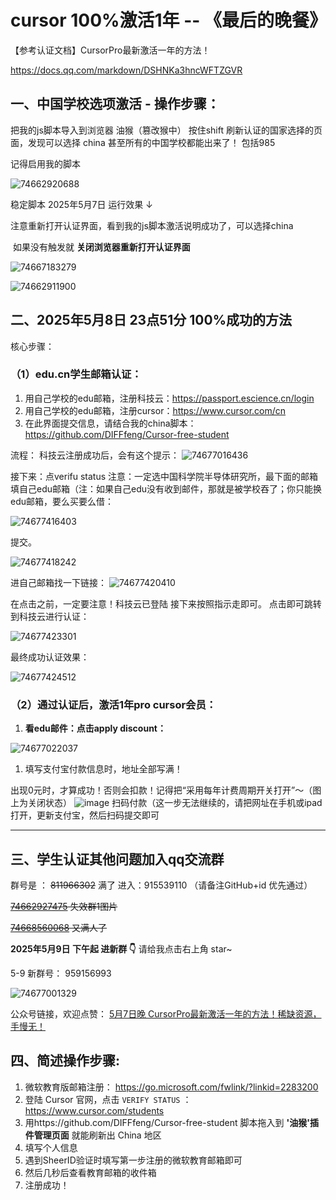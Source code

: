 # cursor 100%激活1年 -- 《最后的晚餐》

【参考认证文档】CursorPro最新激活一年的方法！

https://docs.qq.com/markdown/DSHNKa3hncWFTZGVR

## 一、中国学校选项激活 - 操作步骤：

把我的js脚本导入到浏览器 油猴（篡改猴中） 按住shift 刷新认证的国家选择的页面，发现可以选择 china 甚至所有的中国学校都能出来了！  包括985

记得启用我的脚本

![74662920688](readme.assets/1746629206886.png)



稳定脚本 2025年5月7日 运行效果 ↓

注意重新打开认证界面，看到我的js脚本激活说明成功了，可以选择china

​	如果没有触发就 **关闭浏览器重新打开认证界面**

![74667183279](readme.assets/1746671832794.png)

![74662911900](readme.assets/1746629119006.png)



## 二、2025年5月8日 23点51分 100%成功的方法

核心步骤：

### （1）edu.cn学生邮箱认证：

1. 用自己学校的edu邮箱，注册科技云：https://passport.escience.cn/login
2. 用自己学校的edu邮箱，注册cursor：https://www.cursor.com/cn
3. 在此界面提交信息，请结合我的china脚本：https://github.com/DIFFfeng/Cursor-free-student

流程：
科技云注册成功后，会有这个提示：
![74677016436](readme.assets/1746770164366.png)

接下来：点verifu status
注意：一定选中国科学院半导体研究所，最下面的邮箱填自己edu邮箱（注：如果自己edu没有收到邮件，那就是被学校吞了；你只能换edu邮箱，要么买要么借：

![74677416403](readme.assets/1746774164039.png)

提交。

![74677418242](readme.assets/1746774182426.png)

进自己邮箱找一下链接：
![74677420410](readme.assets/1746774204106.png)

在点击之前，一定要注意！科技云已登陆
接下来按照指示走即可。
点击即可跳转到科技云进行认证：

 ![74677423301](readme.assets/1746774233011.png)

最终成功认证效果：

![74677424512](readme.assets/1746774245121.png)

### （2）通过认证后，激活1年pro cursor会员：

1. **看edu邮件：点击apply discount：**

![74677022037](readme.assets/1746770220379.png)



1. 填写支付宝付款信息时，地址全部写满！

出现0元时，才算成功！否则会扣款！记得把“采用每年计费周期开关打开”～（图上为关闭状态）
![image](readme.assets/1746770245024.png)
扫码付款（这一步无法继续的，请把网址在手机或ipad打开，更新支付宝，然后扫码提交即可



---

## 三、学生认证其他问题加入qq交流群



群号是 ： ~~811966302~~ 满了  进入：915539110 （请备注GitHub+id 优先通过）

~~[74662927475](readme.assets/1746629274756.png) 失效群1图片~~

~~[74668560068](readme.assets/1746685600686.png) 又满人了~~



**2025年5月9日 下午起 进新群 👇** 请给我点击右上角 star~

5-9 新群号： 959156993

![74677001329](readme.assets/1746770013297.png)


公众号链接，欢迎点赞： [5月7日晚 CursorPro最新激活一年的方法！稀缺资源，手慢无！](https://mp.weixin.qq.com/s/htpMwxJT73L-hQwJ7ritHA)



## 四、简述操作步骤:

1. 微软教育版邮箱注册： https://go.microsoft.com/fwlink/?linkid=2283200
2. 登陆 Cursor 官网，点击 `VERIFY STATUS` ：https://www.cursor.com/students
3. 用https://github.com/DIFFfeng/Cursor-free-student 脚本拖入到 **'油猴'插件管理页面** 就能刷新出 China 地区
4. 填写个人信息
5. 遇到SheerID验证时填写第一步注册的微软教育邮箱即可
6. 然后几秒后查看教育邮箱的收件箱
7. 注册成功！